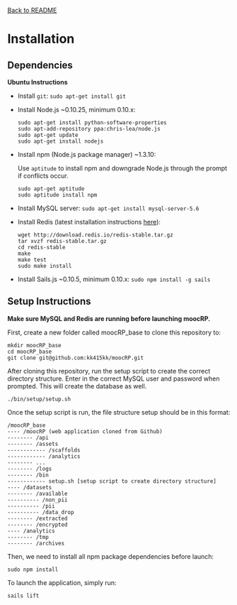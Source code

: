 [Back to README](../README.md)

Installation
================

## Dependencies

**Ubuntu Instructions**

* Install ````git````: ````sudo apt-get install git````
* Install Node.js ~0.10.25, minimum 0.10.x:

    ````
    sudo apt-get install python-software-properties
    sudo apt-add-repository ppa:chris-lea/node.js
    sudo apt-get update
    sudo apt-get install nodejs
    ````

* Install npm (Node.js package manager) ~1.3.10:

    Use ````aptitude```` to install npm and downgrade Node.js through the prompt if conflicts occur.
    ````
    sudo apt-get aptitude
    sudo aptitude install npm 
    ````

* Install MySQL server: ````sudo apt-get install mysql-server-5.6````
* Install Redis (latest installation instructions [here](http://redis.io/topics/quickstart)): 

    ```
    wget http://download.redis.io/redis-stable.tar.gz
    tar xvzf redis-stable.tar.gz
    cd redis-stable
    make
    make test
    sudo make install
    ```

* Install Sails.js ~0.10.5, minimum 0.10.x: ````sudo npm install -g sails````

## Setup Instructions
<b>Make sure MySQL and Redis are running before launching moocRP.</b>

First, create a new folder called moocRP_base to clone this repository to:
````
mkdir moocRP_base
cd moocRP_base
git clone git@github.com:kk415kk/moocRP.git
````

After cloning this repository, run the setup script to create the correct directory structure. Enter in the correct MySQL user and password when prompted. This will create the database as well.
````
./bin/setup/setup.sh
````

Once the setup script is run, the file structure setup should be in this format:
````
/moocRP_base
---- /moocRP (web application cloned from Github)
-------- /api
-------- /assets
------------ /scaffolds
------------ /analytics
-------- ...
-------- /logs
-------- /bin
------------ setup.sh [setup script to create directory structure]
---- /datasets
-------- /available
---------- /non_pii
---------- /pii
---------- /data_drop
-------- /extracted
-------- /encrypted
---- /analytics
-------- /tmp
-------- /archives
````

Then, we need to install all npm package dependencies before launch:
````
sudo npm install
````

To launch the application, simply run:
````
sails lift
````

